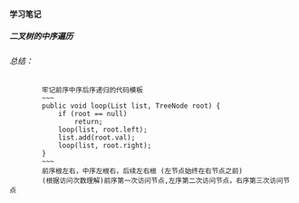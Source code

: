 #### 学习笔记

##### 二叉树的中序遍历
###### 总结：
			牢记前序中序后序递归的代码模板
			~~~
			public void loop(List list, TreeNode root) {
				if (root == null) 
					return;
				loop(list, root.left);
				list.add(root.val);
				loop(list, root.right);
			}
			~~~
			前序根左右，中序左根右，后续左右根 (左节点始终在右节点之前)
			(根据访问次数理解)前序第一次访问节点,左序第二次访问节点，右序第三次访问节点